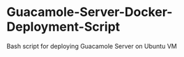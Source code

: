 # Guacamole-Server-Docker-Deployment-Script
Bash script for deploying Guacamole Server on Ubuntu VM
